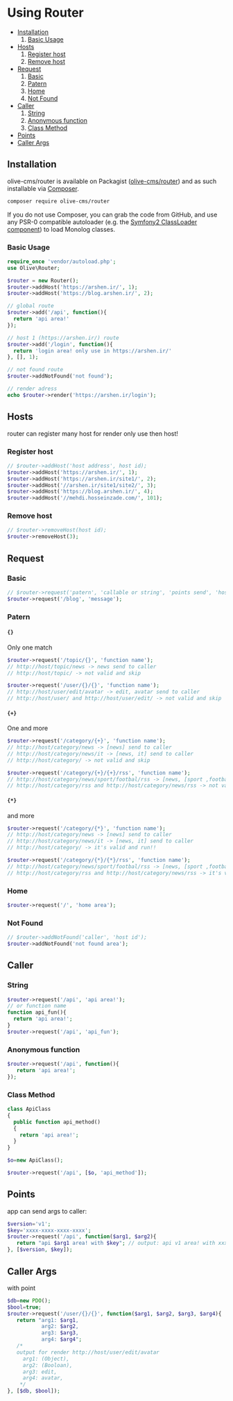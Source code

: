 # Using Router

- [Installation](#installation)
  1. [Basic Usage](#basic-usage)
- [Hosts](#hosts)
  1. [Register host](#register-host)
  2. [Remove host](#remove-host)
- [Request](#request)
  1. [Basic](#basic)
  2. [Patern](#patern)
  3. [Home](#home)
  4. [Not Found](#not-found)
- [Caller](#caller)
  1. [String](#string)
  2. [Anonymous function](#anonymous-function)
  3. [Class Method](#class-method)
- [Points](#points)
- [Caller Args](#caller-args)

## Installation

olive-cms/router is available on Packagist ([olive-cms/router](http://packagist.org/packages/olive-cms/router)) and as such installable via [Composer](http://getcomposer.org/).

```bash
composer require olive-cms/router
```

If you do not use Composer, you can grab the code from GitHub, and use any PSR-0 compatible autoloader (e.g. the [Symfony2 ClassLoader component](https://github.com/symfony/ClassLoader)) to load Monolog classes.


### Basic Usage

``` php
require_once 'vendor/autoload.php';
use Olive\Router;

$router = new Router();
$router->addHost('https://arshen.ir/', 1);
$router->addHost('https://blog.arshen.ir/', 2);

// global route
$router->add('/api', function(){
  return 'api area!'
});

// host 1 (https://arshen.ir/) route
$router->add('/login', function(){
  return 'login area! only use in https://arshen.ir/'
}, [], 1);

// not found route
$router->addNotFound('not found');

// render adress
echo $router->render('https://arshen.ir/login');
```

## Hosts

router can register many host for render only use then host!

### Register host

``` php
// $router->addHost('host address', host id);
$router->addHost('https://arshen.ir/', 1);
$router->addHost('https://arshen.ir/site1/', 2);
$router->addHost('//arshen.ir/site1/site2/', 3);
$router->addHost('https://blog.arshen.ir/', 4);
$router->addHost('//mehdi.hosseinzade.com/', 101);
```

### Remove host

``` php
// $router->removeHost(host id);
$router->removeHost(3);
```

## Request

### Basic

``` php
// $router->request('patern', 'callable or string', 'points send', 'host id')
$router->request('/blog', 'message');
```

### Patern

#### `{}`

Only one match

``` php
$router->request('/topic/{}', 'function name');
// http://host/topic/news -> news send to caller
// http://host/topic/ -> not valid and skip

$router->request('/user/{}/{}', 'function name');
// http://host/user/edit/avatar -> edit, avatar send to caller
// http://host/user/ and http://host/user/edit/ -> not valid and skip
```

#### `{+}`

One and more

``` php
$router->request('/category/{+}', 'function name');
// http://host/category/news -> [news] send to caller
// http://host/category/news/it -> [news, it] send to caller
// http://host/category/ -> not valid and skip

$router->request('/category/{+}/{+}/rss', 'function name');
// http://host/category/news/sport/footbal/rss -> [news, [sport ,footbal]] send to caller
// http://host/category/rss and http://host/category/news/rss -> not valid and skip
```

#### `{*}`

and more

``` php
$router->request('/category/{*}', 'function name');
// http://host/category/news -> [news] send to caller
// http://host/category/news/it -> [news, it] send to caller
// http://host/category/ -> it's valid and run!!

$router->request('/category/{*}/{*}/rss', 'function name');
// http://host/category/news/sport/footbal/rss -> [news, [sport ,footbal]] send to caller
// http://host/category/rss and http://host/category/news/rss -> it's valid and run!!
```

### Home

``` php
$router->request('/', 'home area');
```

### Not Found

``` php
// $router->addNotFound('caller', 'host id');
$router->addNotFound('not found area');
```

## Caller

### String

``` php
$router->request('/api', 'api area!');
// or function name
function api_fun(){
  return 'api area!';
}
$router->request('/api', 'api_fun');
```

### Anonymous function

``` php
$router->request('/api', function(){
   return 'api area!';
});
```

### Class Method

``` php
class ApiClass
{
  public function api_method()
  {
    return 'api area!';
  }
}

$o=new ApiClass();

$router->request('/api', [$o, 'api_method']);
```

## Points

app can send args to caller:

``` php
$version='v1';
$key='xxxx-xxxx-xxxx-xxxx';
$router->request('/api', function($arg1, $arg2){
   return "api $arg1 area! with $key"; // output: api v1 area! with xxxx-xxxx-xxxx-xxxx
}, [$version, $key]);
```

## Caller Args

with point

``` php
$db=new PDO();
$bool=true;
$router->request('/user/{}/{}', function($arg1, $arg2, $arg3, $arg4){
   return "arg1: $arg1,
           arg2: $arg2,
           arg3: $arg3,
           arg4: $arg4";
   /*
   output for render http://host/user/edit/avatar
     arg1: (Object),
     arg2: (Booloan),
     arg3: edit,
     arg4: avatar,
    */
}, [$db, $bool]);
```

